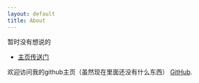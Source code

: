 ```yaml
---
layout: default
title: About
---
```


<p class="message">
  暂时没有想说的
</p>


* [主页传送门](https://hotpotandme.github.io/)

欢迎访问我的github主页（虽然现在里面还没有什么东西） [GitHub](https://github.com/HotPotAndMe).

